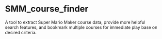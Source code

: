 # SMM_course_finder
A tool to extract Super Mario Maker course data, provide more helpful search features, and bookmark multiple courses for immediate play base on desired criteria. 
